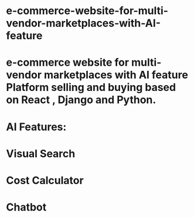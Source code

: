 # e-commerce-website-for-multi-vendor-marketplaces-with-AI-feature
# e-commerce website for multi-vendor marketplaces with AI feature Platform selling and buying  based on React , Django and Python. 
# AI Features:
# Visual Search
# Cost Calculator 
# Chatbot
